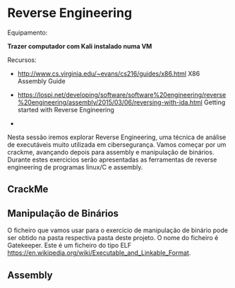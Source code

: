 # Reverse Engineering 

Equipamento:  

**Trazer computador com Kali instalado numa VM**


Recursos:

- http://www.cs.virginia.edu/~evans/cs216/guides/x86.html   X86 Assembly Guide

- https://lospi.net/developing/software/software%20engineering/reverse%20engineering/assembly/2015/03/06/reversing-with-ida.html Getting started with Reverse Engineering

-


Nesta sessão iremos explorar Reverse Engineering, uma técnica de análise de executáveis muito utilizada em cibersegurança. Vamos começar por um crackme, avançando depois para assembly e manipulação de binários. Durante estes exercicios serão apresentadas as ferramentas de reverse engineering de programas linux/C e assembly.




## CrackMe

## Manipulação de Binários

O ficheiro que vamos usar para o exercício de manipulação de binário pode ser obtido na pasta respectiva pasta deste projeto.
O nome do ficheiro é Gatekeeper. Este é um ficheiro do tipo ELF https://en.wikipedia.org/wiki/Executable_and_Linkable_Format. 

## Assembly





